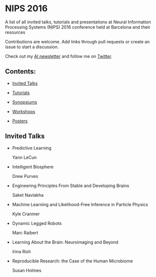 # NIPS 2016
A list of all invited talks, tutorials and presentations at Neural Information Processing Systems (NIPS) 2016 conference held at Barcelona and their resources

Contributions are welcome. Add links through pull requests or create an issue to start a discussion.

Check out my [AI newsletter](https://www.getrevue.co/profile/hindupuravinash) and follow me on [Twitter](https://www.twitter.com/hindupuravinash).

## Contents:

- [Invited Talks](#invited-talks)

- [Tutorials](#tutorials)

- [Synopsiums](#synopsiums)

- [Workshops](#workshops)

- [Posters](#posters)


## Invited Talks

- Predictive Learning
  
  Yann LeCun


- Intelligent Biosphere
  
  Drew Purves


- Engineering Principles From Stable and Developing Brains

  Saket Navlakha


- Machine Learning and Likelihood-Free Inference in Particle Physics

  Kyle Cranmer


- Dynamic Legged Robots

  Marc Raibert


- Learning About the Brain: Neuroimaging and Beyond

  Irina Rish


- Reproducible Research: the Case of the Human Microbiome

  Susan Holmes
